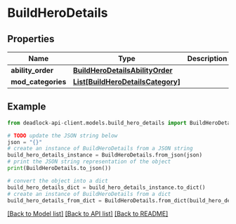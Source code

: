 # BuildHeroDetails


## Properties

Name | Type | Description | Notes
------------ | ------------- | ------------- | -------------
**ability_order** | [**BuildHeroDetailsAbilityOrder**](BuildHeroDetailsAbilityOrder.md) |  | [optional] 
**mod_categories** | [**List[BuildHeroDetailsCategory]**](BuildHeroDetailsCategory.md) |  | 

## Example

```python
from deadlock-api-client.models.build_hero_details import BuildHeroDetails

# TODO update the JSON string below
json = "{}"
# create an instance of BuildHeroDetails from a JSON string
build_hero_details_instance = BuildHeroDetails.from_json(json)
# print the JSON string representation of the object
print(BuildHeroDetails.to_json())

# convert the object into a dict
build_hero_details_dict = build_hero_details_instance.to_dict()
# create an instance of BuildHeroDetails from a dict
build_hero_details_from_dict = BuildHeroDetails.from_dict(build_hero_details_dict)
```
[[Back to Model list]](../README.md#documentation-for-models) [[Back to API list]](../README.md#documentation-for-api-endpoints) [[Back to README]](../README.md)


